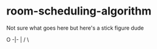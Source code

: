 # room-scheduling-algorithm

Not sure what goes here but here's a stick figure dude

  O
 -|-
  |
 / \
